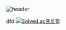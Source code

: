 ![header](https://capsule-render.vercel.app/api?type=wave&color=auto&height=300&section=header&text=capsule%205r&fontSize=90)

dfd
[![Solved.ac프로필](http://mazassumnida.wtf/api/v2/generate_badge?boj=dlgpqls9896)](https://solved.ac/dlgpqls9896)
